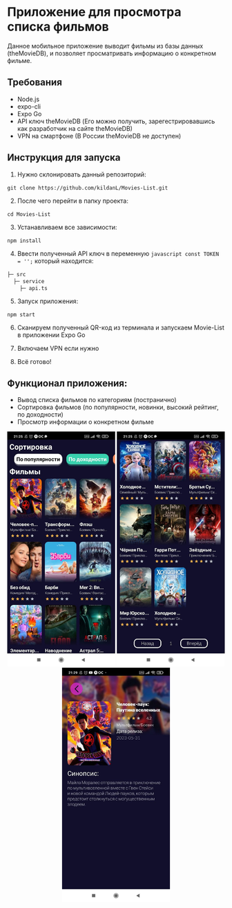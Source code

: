 # Приложение для просмотра списка фильмов

Данное мобильное приложение выводит фильмы из базы данных (theMovieDB), и позволяет просматривать информацию о конкретном фильме.

## Требования

-   Node.js
-   expo-cli
-   Expo Go
-   API ключ theMovieDB (Его можно получить, зарегестрировавшись как разработчик на сайте theMovieDB)
-   VPN на смартфоне (В России theMovieDB не доступен)

## Инструкция для запуска

1. Нужно склонировать данный репозиторий:

```
git clone https://github.com/kildanL/Movies-List.git
```

2. После чего перейти в папку проекта:

```
cd Movies-List
```

3. Устанавливаем все зависимости:

```
npm install
```

4. Ввести полученный API ключ в переменную `javascript const TOKEN = '';` который находится:

```
├─ src
  ├─ service
    ├─ api.ts
```

5. Запуск приложения:

```
npm start
```

6. Сканируем полученный QR-код из терминала и запускаем Movie-List в приложении Expo Go

7. Включаем VPN если нужно

8. Всё готово!

## Функционал приложения:

-   Вывод списка фильмов по категориям (постранично)
-   Сортировка фильмов (по популярности, новинки, высокий рейтинг, по доходности)
-   Просмотр информации о конкретном фильме

<!-- ![Screen1](./assets/Screen1.jpg) -->
<p align=center>
<img src='./assets/Screen1.jpg' width='250'>

<img src='./assets/Screen2.jpg' width='250'>

<img src='./assets/Screen3.jpg' width='250'>
</p>
